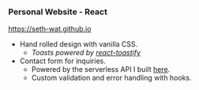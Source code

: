### Personal Website - React

https://seth-wat.github.io

 * Hand rolled design with vanilla CSS.
    * *Toasts powered by [react-toastify](https://github.com/fkhadra/react-toastify)*
 * Contact form for inquiries.
    * Powered by the serverless API I built [here](https://github.com/seth-wat/the-website-backend).
    * Custom validation and error handling with hooks.
 